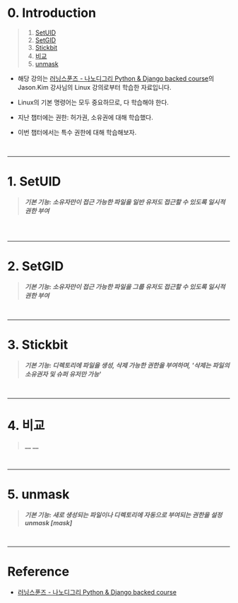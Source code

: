 # 0. Introduction

> 1. [SetUID](#1-setuid)  
> 2. [SetGID](#2-setgid)  
> 3. [Stickbit](#3-stickbit)  
> 4. [비교](#4-비교)  
> 5. [unmask](#5-unmask)  

- 해당 강의는 [러닝스푼즈 - 나노디그리 Python & Django backed course](https://learningspoons.com/course/detail/django-backend/)의 Jason.Kim 강사님의 Linux 강의로부터 학습한 자료입니다.

- Linux의 기본 명령어는 모두 중요하므로, 다 학습해야 한다.

- 지난 챕터에는 권한: 허가권, 소유권에 대해 학습했다.

- 이번 챕터에서는 특수 권한에 대해 학습해보자.
    
<br>

---

# 1. SetUID

> **_기본 기능: 소유자만이 접근 가능한 파일을 일반 유저도 접근할 수 있도록 일시적 권한 부여_**

```yml


```



<br>

---

# 2. SetGID

> **_기본 기능: 소유자만이 접근 가능한 파일을 그룹 유저도 접근할 수 있도록 일시적 권한 부여_**





<br>

---

# 3. Stickbit

> **_기본 기능: 디렉토리에 파일을 생성, 삭제 가능한 권한을 부여하며, '삭제는 파일의 소유권자 및 슈퍼 유저만 가능'_**



<br>

---

# 4. 비교

> **__**
> **__**



<br>

---

# 5. unmask

> **_기본 기능: 새로 생성되는 파일이나 디렉토리에 자동으로 부여되는 권한을 설정_**
> **_unmask [mask]_**



<br>

---

# Reference

- [러닝스푼즈 - 나노디그리 Python & Django backed course](https://learningspoons.com/course/detail/django-backend/)